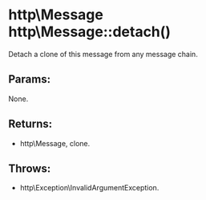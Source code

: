 # http\Message http\Message::detach()

Detach a clone of this message from any message chain.

## Params:

None.

## Returns:

* http\Message, clone.

## Throws:

* http\Exception\InvalidArgumentException.
